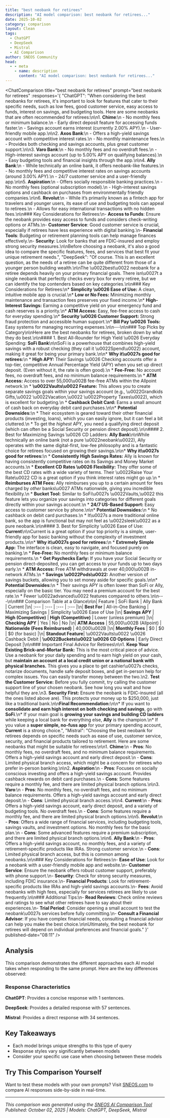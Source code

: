 ```yaml
---
title: "best neobank for retirees"
description: "AI model comparison: best neobank for retirees..."
date: 2025-10-02
category: comparison
layout: Clean
tags:
  - ChatGPT
  - DeepSeek
  - Mistral
  - AI Comparison
author: SNEOS Community
head:
  - - meta
    - name: description
      content: "AI model comparison: best neobank for retirees..."
---
```


<ChatComparison
  title="best neobank for retirees"
  prompt="best neobank for retirees"
  :responses='{
    "ChatGPT": "When considering the best neobanks for retirees, it's important to look for features that cater to their specific needs, such as low fees, good customer service, easy access to funds, interest on savings, and budgeting tools. Here are some neobanks that are often recommended for retirees:\n\n1. **Chime**:\n   - No monthly fees or minimum balance.\n   - Early direct deposit feature for accessing funds faster.\n   - Savings account earns interest (currently 2.00% APY).\n   - User-friendly mobile app.\n\n2. **Axos Bank**:\n   - Offers a high-yield savings account with competitive interest rates.\n   - No monthly maintenance fees.\n   - Provides both checking and savings accounts, plus great customer support.\n\n3. **Varo Bank**:\n   - No monthly fees and no overdraft fees.\n   - High-interest savings account (up to 5.00% APY on qualifying balances).\n   - Easy budgeting tools and financial insights through the app.\n\n4. **Ally Bank**:\n   - While technically an online bank, it offers neobank-like features.\n   - No monthly fees and competitive interest rates on savings accounts (around 3.00% APY).\n   - 24/7 customer service and a user-friendly app.\n\n5. **Aspiration**:\n   - Offers socially responsible banking practices.\n   - No monthly fees (optional subscription model).\n   - High-interest savings options and cashback on purchases from environmentally friendly companies.\n\n6. **Revolut**:\n   - While it’s primarily known as a fintech app for travelers and younger users, its ease of use and budgeting tools can appeal to retirees.\n   - Allows for easy international transactions with no hidden fees.\n\n### Key Considerations for Retirees:\n- **Access to Funds**: Ensure the neobank provides easy access to funds and considers check-writing options or ATMs.\n- **Customer Service**: Good customer service is crucial, especially if retirees have less experience with digital banking.\n- **Financial Tools**: Budgeting or retirement planning tools can help manage finances effectively.\n- **Security**: Look for banks that are FDIC-insured and employ strong security measures.\n\nBefore choosing a neobank, it's also a good idea to compare the specific features, fees, and services that best fit your unique retirement needs.",
    "DeepSeek": "Of course. This is an excellent question, as the needs of a retiree can be quite different from those of a younger person building wealth.\n\nThe \u0022best\u0022 neobank for a retiree depends heavily on your primary financial goals. There isn\u0027t a single neobank that perfectly checks every box for every retiree, but we can identify the top contenders based on key categories.\n\n### Key Considerations for Retirees:\n*   **Simplicity \u0026 Ease of Use:** A clean, intuitive mobile app is crucial.\n*   **Low or No Fees:** Minimizing monthly maintenance and transaction fees preserves your fixed income.\n*   **High-Interest Savings:** Earning a competitive yield on your emergency fund and cash reserves is a priority.\n*   **ATM Access:** Easy, fee-free access to cash for everyday spending.\n*   **Security \u0026 Customer Support:** Strong fraud protection and accessible human support.\n*   **Bill Pay \u0026 Tools:** Easy systems for managing recurring expenses.\n\n---\n\n### Top Picks by Category\n\nHere are the best neobanks for retirees, broken down by what they do best.\n\n#### 1. Best All-Rounder for High Yield \u0026 Everyday Spending: **SoFi Bank**\n\nSoFi is a powerhouse that combines high-yield savings with a robust checking (they call it \u0022Spend\u0022) account, making it great for being your primary bank.\n\n*   **Why it\u0027s good for retirees:**\n    *   **High APY:** Their Savings \u0026 Checking accounts offer a top-tier, competitive Annual Percentage Yield (APY) when you set up direct deposit. (Even without it, the rate is often good).\n    *   **Fee-Free:** No account fees, no overdraft fees, and no minimum balance requirements.\n    *   **ATM Access:** Access to over 55,000\u002B fee-free ATMs within the Allpoint network.\n    *   **\u0022Vaults\u0022 Feature:** This allows you to create separate savings goals within your savings account (e.g., \u0022Grandkids Gifts,\u0022 \u0022Vacation,\u0022 \u0022Property Taxes\u0022), which is excellent for budgeting.\n    *   **Cashback Debit Card:** Earns a small amount of cash back on everyday debit card purchases.\n\n*   **Potential Downsides:**\n    *   Their ecosystem is geared toward their other financial products (investing, loans), which you can easily ignore, but it can feel a bit cluttered.\n    *   To get the *highest* APY, you need a qualifying direct deposit (which can often be a Social Security or pension direct deposit).\n\n#### 2. Best for Maximizing Savings \u0026 CD Ladders: **Ally Bank**\n\nWhile technically an online bank (not a pure \u0022neobank\u0022), Ally operates with the same digital-first, low-fee philosophy and is a fantastic choice for retirees focused on growing their savings.\n\n*   **Why it\u0027s good for retirees:**\n    *   **Consistently High Savings Rates:** Ally is known for having consistently competitive rates on its Savings and Money Market accounts.\n    *   **Excellent CD Rates \u0026 Flexibility:** They offer some of the best CD rates with a wide variety of terms. Their \u0022Raise Your Rate\u0022 CD is a great option if you think interest rates might go up.\n    *   **Reimburses ATM Fees:** Ally reimburses you up to a certain amount for fees charged by *other* banks\u0027 ATMs nationwide, giving you incredible flexibility.\n    *   **Bucket Tool:** Similar to SoFi\u0027s \u0022Vaults,\u0022 this feature lets you organize your savings into categories for different goals directly within your savings account.\n    *   **24/7 US-Based Support:** Easy access to customer service by phone.\n\n*   **Potential Downsides:**\n    *   No cashback on debit card purchases.\n    *   It\u0027s a more traditional online bank, so the app is functional but may not feel as \u0022sleek\u0022 as a pure neobank.\n\n#### 3. Best for Simplicity \u0026 Ease of Use: **Current**\n\nCurrent is a great option if your top priority is a simple, user-friendly app for basic banking without the complexity of investment products.\n\n*   **Why it\u0027s good for retirees:**\n    *   **Extremely Simple App:** The interface is clean, easy to navigate, and focused purely on banking.\n    *   **Fee-Free:** No monthly fees or minimum balance requirements.\n    *   **Get Paychecks Early:** If you have your Social Security or pension direct-deposited, you can get access to your funds up to two days early.\n    *   **ATM Access:** Free ATM withdrawals at over 40,000\u002B in-network ATMs.\n    *   **Savings \u0022Pods\u0022:** Another version of savings buckets, allowing you to set money aside for specific goals.\n\n*   **Potential Downsides:**\n    *   Their savings APY is often lower than SoFi or Ally, especially on the basic tier. You may need a premium account for the best rate.\n    *   Fewer \u0022advanced\u0022 features compared to others.\n\n---\n\n### Comparison Table at a Glance\n\n| Feature | SoFi Bank | Ally Bank | Current |\n| :--- | :--- | :--- | :--- |\n| **Best For** | All-in-One Banking | Maximizing Savings | Simplicity \u0026 Ease of Use |\n| **Savings APY** | **High (Competitive)** | **High (Competitive)** | Lower (unless premium) |\n| **Checking APY** | Yes | No | No |\n| **ATM Access** | 55,000\u002B (Allpoint) | **Nationwide (Fees Reimbursed)** | 40,000\u002B |\n| **Monthly Fees** | $0 | $0 | $0 (for basic) |\n| **Standout Feature**| \u0022Vaults\u0022 \u0026 Cashback Debit | **\u0022Buckets\u0022 \u0026 CD Options** | Early Direct Deposit |\n\n### Important Final Advice for Retirees\n\n1.  **Keep Your Existing Brick-and-Mortar Bank:** This is the most critical piece of advice. Use a neobank for your daily spending and to earn high yield on your cash, but **maintain an account at a local credit union or a national bank with physical branches.** This gives you a place to get cashier\u0027s checks, notarize documents, handle safe deposit boxes, and get in-person help for complex issues. You can easily transfer money between the two.\n2.  **Test the Customer Service:** Before you fully commit, try calling the customer support line of your chosen neobank. See how long you wait and how helpful they are.\n3.  **Security First:** Ensure the neobank is FDIC-insured (all the ones listed above are). This protects your money up to $250,000, just like a traditional bank.\n\n**Final Recommendation:**\n\n*   If you want to **consolidate and earn high interest on both checking and savings**, go with **SoFi**.\n*   If your main goal is **growing your savings and building CD ladders** while keeping a local bank for everything else, **Ally** is the champion.\n*   If you value a **super simple, no-fuss app** for your primary spending account, **Current** is a strong choice.",
    "Mistral": "Choosing the best neobank for retirees depends on specific needs such as ease of use, customer service, security, and financial products tailored to retirement. Here are some neobanks that might be suitable for retirees:\n\n1. **Chime**:\n   - **Pros**: No monthly fees, no overdraft fees, and no minimum balance requirements. Offers a high-yield savings account and early direct deposit.\n   - **Cons**: Limited physical branch access, which might be a concern for retirees who prefer in-person banking.\n\n2. **Aspiration**:\n   - **Pros**: Focuses on socially conscious investing and offers a high-yield savings account. Provides cashback rewards on debit card purchases.\n   - **Cons**: Some features require a monthly fee, and there are limited physical branch options.\n\n3. **Varo**:\n   - **Pros**: No monthly fees, no overdraft fees, and no minimum balance requirements. Offers a high-yield savings account and early direct deposit.\n   - **Cons**: Limited physical branch access.\n\n4. **Current**:\n   - **Pros**: Offers a high-yield savings account, early direct deposit, and a variety of budgeting tools. No overdraft fees.\n   - **Cons**: Some features require a monthly fee, and there are limited physical branch options.\n\n5. **Revolut**:\n   - **Pros**: Offers a wide range of financial services, including budgeting tools, savings vaults, and investment options. No monthly fees for the basic plan.\n   - **Cons**: Some advanced features require a premium subscription, and there are limited physical branch options.\n\n6. **Ally Bank**:\n   - **Pros**: Offers a high-yield savings account, no monthly fees, and a variety of retirement-specific products like IRAs. Strong customer service.\n   - **Cons**: Limited physical branch access, but this is common among neobanks.\n\n### Key Considerations for Retirees:\n- **Ease of Use**: Look for a neobank with a user-friendly mobile app and website.\n- **Customer Service**: Ensure the neobank offers robust customer support, preferably with phone support.\n- **Security**: Check for strong security measures, including FDIC insurance.\n- **Financial Products**: Look for retirement-specific products like IRAs and high-yield savings accounts.\n- **Fees**: Avoid neobanks with high fees, especially for services retirees are likely to use frequently.\n\n### Additional Tips:\n- **Read Reviews**: Check online reviews and ratings to see what other retirees have to say about their experiences.\n- **Trial Period**: Consider opening a small account to test the neobank\u0027s services before fully committing.\n- **Consult a Financial Advisor**: If you have complex financial needs, consulting a financial advisor can help you make the best choice.\n\nUltimately, the best neobank for retirees will depend on individual preferences and financial goals."
  }'
  published-date="08:11"
/>

## Analysis

This comparison demonstrates the different approaches each AI model takes when responding to the same prompt. Here are the key differences observed:

### Response Characteristics

**ChatGPT**: Provides a concise response with 1 sentences. 

**DeepSeek**: Provides a detailed response with 57 sentences. 

**Mistral**: Provides a direct response with 34 sentences. 

## Key Takeaways

- Each model brings unique strengths to this type of query
- Response styles vary significantly between models
- Consider your specific use case when choosing between these models

## Try This Comparison Yourself

Want to test these models with your own prompts? Visit [SNEOS.com](https://sneos.com) to compare AI responses side-by-side in real-time.

---

*This comparison was generated using the [SNEOS AI Comparison Tool](https://sneos.com)*
*Published: October 02, 2025 | Models: ChatGPT, DeepSeek, Mistral*
